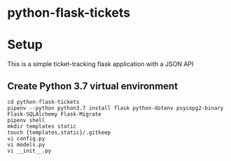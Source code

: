 python-flask-tickets
========

# Setup
This is a simple ticket-tracking flask application with a JSON API

## Create Python 3.7 virtual environment
```
cd python-flask-tickets
pipenv --python python3.7 install flask python-dotenv psycopg2-binary Flask-SQLAlchemy Flask-Migrate
pipenv shell
mkdir templates static
touch {templates,static}/.gitkeep
vi config.py
vi models.py
vi __init__.py
```
